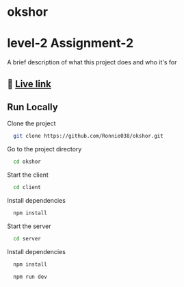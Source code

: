 # okshor
# level-2 Assignment-2

A brief description of what this project does and who it's for

## 🔗 [Live link ](https://okshor.netlify.app/)

## Run Locally

Clone the project

```bash
  git clone https://github.com/Ronnie038/okshor.git
```

Go to the project directory

```bash
  cd okshor
```

Start the client

```bash
  cd client
```
Install dependencies

```bash
  npm install
```

Start the server

```bash
  cd server
```
Install dependencies

```bash
  npm install
```
```bash
  npm run dev
```


